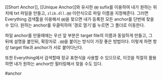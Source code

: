 [[Short Anchor]], [[Unique Anchor]]와 유사한 `@@` sufix를 이용하여 내가 원하는 위치에 txt 파일을 만들고, `zlib.dll.@@` 이런식으로 파일 이름을 지정해준다. 
그러면 Everything 검색툴을 이용해서 `@@`을 찾으면 내가 등록한 모든 anchor를 단번에 찾을 수 있다. 원하는 anchor를 우클릭하여 '경로 열기'를 누르면 그 폴더로 이동한다.

파일 anchor를 만들때에는 우선 앞 부분은 target file의 이름과 동일하게 만들고, 그 뒤에 설명을 붙인뒤, 확장자로 `.@@`을 붙이는 방식이 가장 좋은 방법이다. 
이렇게 하면 항상 target file과 anchor가 서로 붙어다닌다. 

또한 Everything에서 검색할때 정규 표현식을 사용할 수 있으므로, 이것을 적절히 활용하면 내가 원하는 anchor만 필터링해서 찾을 수도 있다. 

#anchor 
